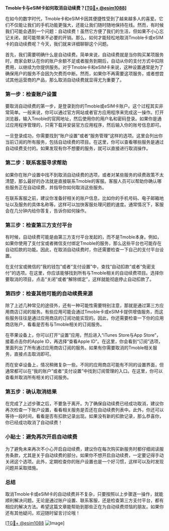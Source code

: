 **Tmoble卡与eSIM卡如何取消自动续费？[[TG💪+ @esim1088](https://t.me/s/esim1088)]**

在如今的数字时代，Tmoble卡和eSIM卡因其便捷性受到了越来越多人的喜爱。它们不仅能让我们的手机功能更强大，还能让我们随时随地保持在线。然而，有时候我们可能会遇到一个问题：自动续费！虽然它方便了我们的生活，但如果不小心忘记关闭，就可能带来不必要的开销。那么，如何才能轻松地取消Tmoble卡或eSIM卡的自动续费呢？今天，我们就来详细聊聊这个问题。

首先，我们需要明确什么是自动续费。简单来说，自动续费就是当你购买某项服务时，商家会默认在你的账户余额不足或者服务到期后，自动从你的支付方式中扣除费用，以继续为你提供服务。对于Tmoble卡和eSIM卡来说，这种设置通常是为了确保用户的服务不会因为欠费而中断。然而，如果你不再需要这项服务，或者想尝试其他运营商的产品，那么取消自动续费就显得尤为重要了。

### **第一步：检查账户设置**

要取消自动续费的第一步，是登录到你的Tmoble或eSIM卡账户。这个过程其实非常简单。一般来说，你可以通过官方网站或者官方应用程序来完成这一操作。打开浏览器，输入Tmoble的官网地址，然后使用你的用户名和密码登录。如果你是通过应用程序管理的，只需下载并安装官方应用程序，然后输入你的账号信息即可。

一旦登录成功，你需要找到“账户设置”或者“服务管理”这样的选项。这里会列出你当前订阅的所有服务，包括自动续费的项目。在这里，你可以查看哪些服务是通过自动续费支付的。如果发现有你不想要的服务，就可以直接进行取消操作。

### **第二步：联系客服寻求帮助**

如果你在账户设置中找不到取消自动续费的选项，或者对某些服务的续费政策不太清楚，那么最好的办法就是直接联系Tmoble的客服。客服人员可以帮助你确认哪些服务正在自动续费，并指导你如何取消这些服务。

在联系客服之前，建议你准备好相关的账户信息，比如你的手机号码、电子邮箱地址以及服务的具体名称等。这样可以加快客服处理问题的速度。通常情况下，客服会在几分钟内给你答复，告诉你如何操作。

### **第三步：检查第三方支付平台**

有时候，自动续费可能是由第三方支付平台发起的，而不是Tmoble本身。例如，如果你使用了支付宝或者微信支付绑定Tmoble的服务，那么这些平台也可能存在自动扣款的功能。因此，在取消自动续费时，你还需要检查一下自己的支付平台设置。

在支付宝或微信的“我的钱包”或者“支付设置”中，查找“自动扣款”或者“免密支付”的选项。在这里，你应该能够找到所有与Tmoble相关的自动续费项目。选择你要取消的项目，点击“关闭”或者“解除绑定”，这样就能彻底停止自动扣款了。

### **第四步：检查其他可能的自动续费来源**

除了上述几种常见的途径外，还有一种可能性需要特别注意，那就是通过第三方应用商店订阅的服务。有些应用可能会通过Tmoble卡或eSIM卡提供增值服务，而这些服务往往是通过应用商店的订阅功能实现的。因此，你还需要检查一下你的应用商店账户，看看是否有与Tmoble相关的订阅服务。

在苹果设备上，你可以打开“设置”应用，然后进入“iTunes Store与App Store”，接着点击你的Apple ID，再选择“查看Apple ID”。在这里，你会看到“订阅”选项，里面列出了所有通过应用商店订阅的服务。如果有你需要取消的Tmoble相关服务，直接点击取消即可。

而在安卓设备上，情况稍微复杂一些。不同的应用商店可能有不同的设置界面，但通常都可以在“我的账户”或者“支付设置”中找到订阅管理的入口。在这里，你可以查看并取消所有相关的订阅服务。

### **第五步：确认取消结果**

在完成了上述步骤之后，不要急于离开。为了确保自动续费已经成功取消，建议你再次检查一下账户设置，看看相关服务是否还在自动续费列表中。此外，你还可以等待一段时间，看看是否有扣款记录出现。如果没有新的扣款记录，那么恭喜你，你已经成功取消了自动续费！

### **小贴士：避免再次开启自动续费**

为了避免未来再次不小心开启自动续费，建议你在每次购买新服务时都仔细阅读服务条款，尤其是关于自动续费的部分。如果你不想开启自动续费，一定要记得手动关闭这个选项。此外，定期检查你的账户设置也是一个好习惯，这样可以及时发现问题并采取措施。

### **总结**

取消Tmoble卡或eSIM卡的自动续费并不复杂，只要按照以上步骤逐一操作，就能顺利解决问题。无论是通过账户设置、联系客服，还是检查第三方支付平台，都有相应的解决方法。希望这篇文章能帮助到那些正在为自动续费烦恼的朋友。如果你还有其他疑问，欢迎随时留言讨论哦！

[[TG💪+ @esim1088](https://t.me/s/esim1088) ![Image](https://i.postimg.cc/4NQfJmqS/Snipaste-2025-05-13-00-14-12.png)]